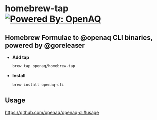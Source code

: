 # homebrew-tap  [![Powered By: OpenAQ](https://img.shields.io/badge/powered%20by-openaq-green.svg?style=flat-square)](https://github.com/openaq)

## Homebrew Formulae to @openaq CLI binaries, powered by @goreleaser

- **Add tap**

    ```bash
    brew tap openaq/homebrew-tap
    ```

- **Install**

    ```bash
    brew install openaq-cli
    ```
## Usage
https://github.com/openaq/openaq-cli#usage


